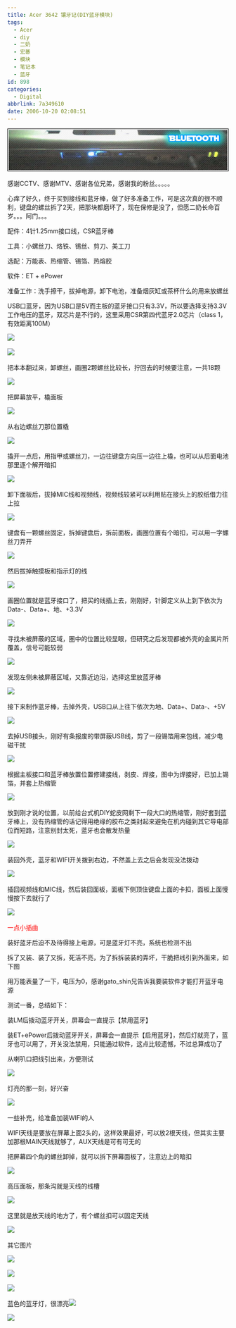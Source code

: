 ```yaml
---
title: Acer 3642 镶牙记(DIY蓝牙模块)
tags:
  - Acer
  - diy
  - 二奶
  - 宏碁
  - 模块
  - 笔记本
  - 蓝牙
id: 898
categories:
  - Digital
abbrlink: 7a349610
date: 2006-10-20 02:08:51
---
```


![](/images/2006/10/20_2006-10-1020330750_12738.jpg)

感谢CCTV、感谢MTV、感谢各位兄弟，感谢我的粉丝。。。。。

心痒了好久，终于买到接线和蓝牙棒，做了好多准备工作，可是这次真的很不顺利，键盘的螺丝拆了2天，把那块都磨坏了，现在保修是没了，但愿二奶长命百岁。。。阿门。。。

配件：4针1.25mm接口线，CSR蓝牙棒

工具：小螺丝刀、烙铁、锡丝、剪刀、美工刀

选配：万能表、热缩管、锡箔、热熔胶

软件：ET + ePower

准备工作：洗手擦干，拔掉电源，卸下电池，准备烟灰缸或茶杯什么的用来放螺丝

USB口蓝牙，因为USB口是5V而主板的蓝牙接口只有3.3V，所以要选择支持3.3V工作电压的蓝牙，双芯片是不行的，这里采用CSR第四代蓝牙2.0芯片（class 1，有效距离100M）
<!--more-->
![](/images/2006/10/20/014114.jpg)

![](/images/2006/10/20/014132.jpg)

把本本翻过来，卸螺丝，画圈2颗螺丝比较长，拧回去的时候要注意，一共18颗

![](/images/2006/10/20/014226.jpg)

把屏幕放平，橇面板

![](/images/2006/10/20/014248.jpg)

从右边螺丝刀那位置橇

![](/images/2006/10/20/014318.jpg)

撬开一点后，用指甲或螺丝刀，一边往键盘方向压一边往上橇，也可以从后面电池那里逐个解开暗扣

![](/images/2006/10/20/014444.jpg)

卸下面板后，拔掉MIC线和视频线，视频线较紧可以利用贴在接头上的胶纸借力往上拉

![](/images/2006/10/20/014536.jpg)

键盘有一颗螺丝固定，拆掉键盘后，拆前面板，画圈位置有个暗扣，可以用一字螺丝刀弄开

![](/images/2006/10/20/014628.jpg)

然后拔掉触摸板和指示灯的线

![](/images/2006/10/20/014653.jpg)

画圈位置就是蓝牙接口了，把买的线插上去，刚刚好，针脚定义从上到下依次为Data-、Data+、地、+3.3V

![](/images/2006/10/20/014804.jpg)

寻找未被屏蔽的区域，圈中的位置比较显眼，但研究之后发现都被外壳的金属片所覆盖，信号可能较弱

![](/images/2006/10/20/014946.jpg)

发现左侧未被屏蔽区域，又靠近边沿，选择这里放蓝牙棒

![](/images/2006/10/20/015035.jpg)

接下来制作蓝牙棒，去掉外壳，USB口从上往下依次为地、Data+、Data-、+5V

![](/images/2006/10/20/014936.jpg)

去掉USB接头，刚好有条报废的带屏蔽USB线，剪了一段锡箔用来包线，减少电磁干扰

![](/images/2006/10/20/015320.jpg)

根据主板接口和蓝牙棒放置位置修建接线，剥皮、焊接，图中为焊接好，已加上锡箔，并套上热缩管

![](/images/2006/10/20/015444.jpg)

放到刚才说的位置，以前给台式机DIY蛇皮网剩下一段大口的热缩管，刚好套到蓝牙棒上，没有热缩管的话记得用绝缘的胶布之类封起来避免在机内碰到其它导电部位而短路，注意别封太死，蓝牙也会散发热量

![](/images/2006/10/20/015733.jpg)

装回外壳，蓝牙和WIFI开关拨到右边，不然盖上去之后会发现没法拨动

![](/images/2006/10/20/015814.jpg)

插回视频线和MIC线，然后装回面板，面板下侧顶住键盘上面的卡扣，面板上面慢慢按下去就行了

![](/images/2006/10/20/015913.jpg)

<font color="#ff0000">一点小插曲</font>

装好蓝牙后迫不及待得接上电源，可是蓝牙灯不亮，系统也检测不出

拆了又装、装了又拆，死活不亮，为了拆拆装装的弄坏，干脆把线引到外面来，如下图

用万能表量了一下，电压为0，感谢gato_shin兄告诉我要装软件才能打开蓝牙电源

测试一番，总结如下：

装LM后拨动蓝牙开关，屏幕会一直提示【禁用蓝牙】

装ET+ePower后拨动蓝牙开关，屏幕会一直提示【启用蓝牙】，然后灯就亮了，蓝牙也可以用了，开关没法禁用，只能通过软件，这点比较遗憾，不过总算成功了

从喇叭口把线引出来，方便测试

![](/images/2006/10/20/020104.jpg)

灯亮的那一刻，好兴奋

![](/images/2006/10/20/020115.jpg)

一些补充，给准备加装WIFI的人

WIFI天线是要放在屏幕上面2头的，这样效果最好，可以放2根天线，但其实主要加那根MAIN天线就够了，AUX天线是可有可无的

把屏幕四个角的螺丝卸掉，就可以拆下屏幕面板了，注意边上的暗扣

![](/images/2006/10/20/020441.jpg)

高压面板，那条沟就是天线的线槽

![](/images/2006/10/20/020527.jpg)

这里就是放天线的地方了，有个螺丝扣可以固定天线

![](/images/2006/10/20/020554.jpg)

其它图片

![](/images/2006/10/20/020610.jpg)

![](/images/2006/10/20/020628.jpg)

![](/images/2006/10/20/020638.jpg)

蓝色的蓝牙灯，很漂亮![](/images/2007/07/29_em118_12849.gif)

![](/images/2006/10/20/020801.jpg)